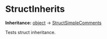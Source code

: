 # StructInherits

**Inheritance:** [object](https://docs.microsoft.com/en-us/dotnet/api/system.object) → [StructSimpleComments](Test.StructSimpleComments.md)  
  
Tests struct inheritance.  
  

